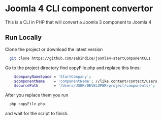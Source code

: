 
# Joomla 4 CLI component convertor

This is a CLI in PHP that will convert a Joomla 3 component to Joomla 4




## Run Locally

Clone the project or download the latest version

```bash
  git clone https://github.com/sabindice/joomla4-startComponentCLI
```

Go to the project directory find copyFile.php and replace this lines:

```bash
    $companyNameSpace = 'StartCompany';
    $componentName    = 'componentName'; //like content/contact/users
    $sourcePath       = '/Users/USER/DEVELOPER/project/components/';
```

After you replace them you run

```bash
  php copyFile.php
```

and wait for the script to finish.